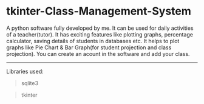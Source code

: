 # tkinter-Class-Management-System
A python software fully developed by me. It can be used for daily activities of a teacher(tutor). It has exciting features like plotting graphs, percentage calculator, saving details of students in databases etc.
It helps to plot graphs like Pie Chart & Bar Graph(for student projection and class projection).
You can create an acount in the software and add your class.


------------
Libraries used:
>sqlite3

>tkinter
